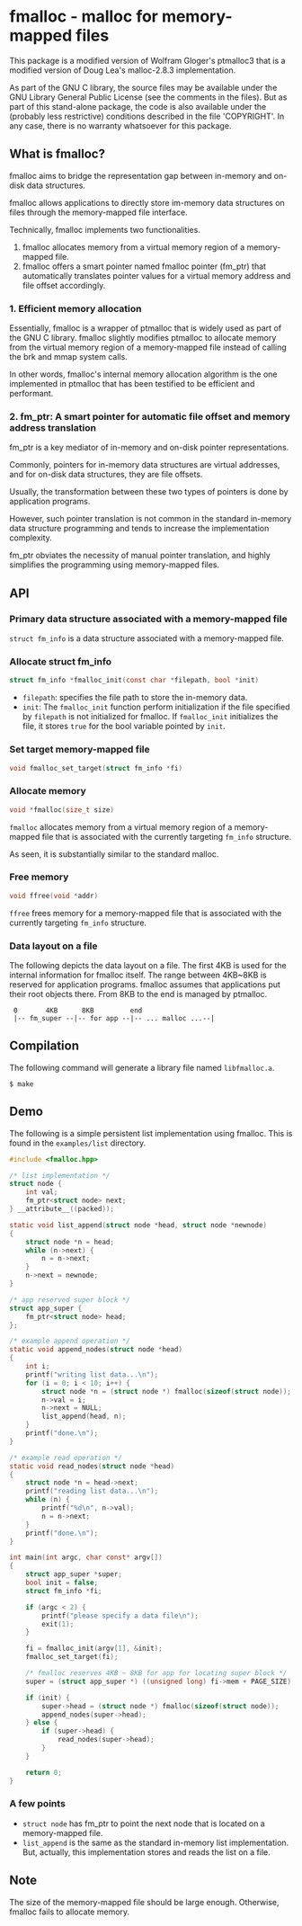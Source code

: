 # fmalloc - malloc for memory-mapped files

This package is a modified version of Wolfram Gloger's ptmalloc3
that is a modified version of Doug Lea's malloc-2.8.3 implementation.

As part of the GNU C library, the source files may be available under
the GNU Library General Public License (see the comments in the
files). But as part of this stand-alone package, the code is also
available under the (probably less restrictive) conditions described
in the file 'COPYRIGHT'. In any case, there is no warranty whatsoever
for this package.

## What is fmalloc?

fmalloc aims to bridge the representation gap between in-memory and on-disk data structures.

fmalloc allows applications to directly store im-memory data structures on files through the memory-mapped file interface.

Technically, fmalloc implements two functionalities.

1. fmalloc allocates memory from a virtual memory region of a memory-mapped file.
2. fmalloc offers a smart pointer named fmalloc pointer (fm\_ptr) that automatically translates pointer values for a virtual memory address and file offset accordingly.

### 1. Efficient memory allocation

Essentially, fmalloc is a wrapper of ptmalloc that is widely used as part of the GNU C library.
fmalloc slightly modifies ptmalloc to allocate memory from
the virtual memory region of a memory-mapped file instead of calling the brk and mmap system calls.

In other words, fmalloc's internal memory allocation algorithm is the one implemented in ptmalloc that
has been testified to be efficient and performant.

### 2. fm\_ptr: A smart pointer for automatic file offset and memory address translation

fm\_ptr is a key mediator of in-memory and on-disk pointer representations.

Commonly, pointers for in-memory data structures are virtual addresses,
and for on-disk data structures, they are file offsets.

Usually, the transformation between these two types of pointers is done by application programs.

However, such pointer translation is not common in the standard in-memory data structure programming and tends to increase the implementation complexity.

fm\_ptr obviates the necessity of manual pointer translation, and highly simplifies the programming using memory-mapped files.

## API

### Primary data structure associated with a memory-mapped file

```struct fm_info``` is a data structure associated with a memory-mapped file.

### Allocate struct fm_info

```c
struct fm_info *fmalloc_init(const char *filepath, bool *init)
```

- ```filepath```: specifies the file path to store the in-memory data.
- ```init```: The ```fmalloc_init``` function perform initialization if the file specified by ```filepath``` is not initialized for fmalloc. If ```fmalloc_init``` initializes the file, it stores ```true``` for the bool variable pointed by ```init```.

### Set target memory-mapped file

```c
void fmalloc_set_target(struct fm_info *fi)
```

### Allocate memory

```c
void *fmalloc(size_t size)
```

```fmalloc``` allocates memory from a virtual memory region of a memory-mapped file that is associated with
the currently targeting ```fm_info``` structure.

As seen, it is substantially similar to the standard malloc.

### Free memory

```c
void ffree(void *addr)
```

```ffree``` frees memory for a memory-mapped file that is associated with
the currently targeting ```fm_info``` structure.

### Data layout on a file

The following depicts the data layout on a file. The first 4KB is used for the internal information for fmalloc itself.
The range between 4KB~8KB is reserved for application programs. fmalloc assumes that applications put their root objects there.
From 8KB to the end is managed by ptmalloc.

```
 0       4KB      8KB         end
 |-- fm_super --|-- for app --|-- ... malloc ...--|
```

## Compilation

The following command will generate a library file named ```libfmalloc.a```.

```
$ make
```

## Demo

The following is a simple persistent list implementation using fmalloc. This is found in the ```examples/list``` directory.

```c
#include <fmalloc.hpp>

/* list implementation */
struct node {
	int val;
	fm_ptr<struct node> next;
} __attribute__((packed));

static void list_append(struct node *head, struct node *newnode)
{
	struct node *n = head;
	while (n->next) {
		n = n->next;
	}
	n->next = newnode;
}

/* app reserved super block */
struct app_super {
	fm_ptr<struct node> head;
};

/* example append operation */
static void append_nodes(struct node *head)
{
	int i;
	printf("writing list data...\n");
	for (i = 0; i < 10; i++) {
		struct node *n = (struct node *) fmalloc(sizeof(struct node));
		n->val = i;
		n->next = NULL;
		list_append(head, n);
	}
	printf("done.\n");
}

/* example read operation */
static void read_nodes(struct node *head)
{
	struct node *n = head->next;
	printf("reading list data...\n");
	while (n) {
		printf("%d\n", n->val);
		n = n->next;
	}
	printf("done.\n");
}

int main(int argc, char const* argv[])
{
	struct app_super *super;
	bool init = false;
	struct fm_info *fi;

	if (argc < 2) {
		printf("please specify a data file\n");
		exit(1);
	}

	fi = fmalloc_init(argv[1], &init);
	fmalloc_set_target(fi);

	/* fmalloc reserves 4KB ~ 8KB for app for locating super block */
	super = (struct app_super *) ((unsigned long) fi->mem + PAGE_SIZE);

	if (init) {
		super->head = (struct node *) fmalloc(sizeof(struct node));
		append_nodes(super->head);
	} else {
		if (super->head) {
			read_nodes(super->head);
		}
	}

	return 0;
}
```

### A few points

- ```struct node``` has fm\_ptr to point the next node that is located on a memory-mapped file.
- ```list_append``` is the same as the standard in-memory list implementation. But, actually, this implementation stores and reads the list on a file.

## Note

The size of the memory-mapped file should be large enough. Otherwise, fmalloc fails to allocate memory.
